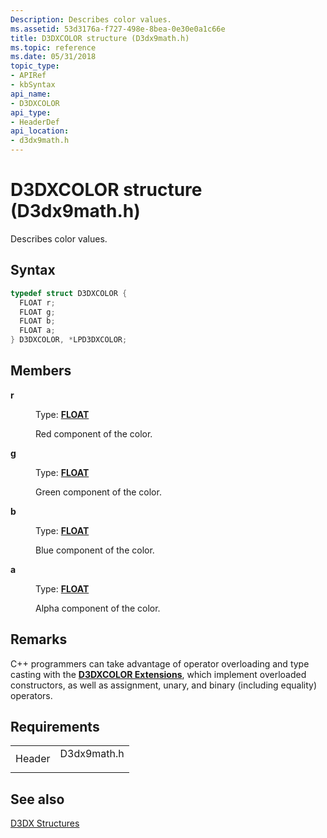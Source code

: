 ```yaml
---
Description: Describes color values.
ms.assetid: 53d3176a-f727-498e-8bea-0e30e0a1c66e
title: D3DXCOLOR structure (D3dx9math.h)
ms.topic: reference
ms.date: 05/31/2018
topic_type: 
- APIRef
- kbSyntax
api_name: 
- D3DXCOLOR
api_type: 
- HeaderDef
api_location: 
- d3dx9math.h
---
```


# D3DXCOLOR structure (D3dx9math.h)

Describes color values.

## Syntax


```C++
typedef struct D3DXCOLOR {
  FLOAT r;
  FLOAT g;
  FLOAT b;
  FLOAT a;
} D3DXCOLOR, *LPD3DXCOLOR;
```



## Members

<dl> <dt>

**r**
</dt> <dd>

Type: **[**FLOAT**](../winprog/windows-data-types.md)**

</dd> <dd>

Red component of the color.

</dd> <dt>

**g**
</dt> <dd>

Type: **[**FLOAT**](../winprog/windows-data-types.md)**

</dd> <dd>

Green component of the color.

</dd> <dt>

**b**
</dt> <dd>

Type: **[**FLOAT**](../winprog/windows-data-types.md)**

</dd> <dd>

Blue component of the color.

</dd> <dt>

**a**
</dt> <dd>

Type: **[**FLOAT**](../winprog/windows-data-types.md)**

</dd> <dd>

Alpha component of the color.

</dd> </dl>

## Remarks

C++ programmers can take advantage of operator overloading and type casting with the [**D3DXCOLOR Extensions**](d3dxcolor-extensions.md), which implement overloaded constructors, as well as assignment, unary, and binary (including equality) operators.

## Requirements



|                   |                                                                                        |
|-------------------|----------------------------------------------------------------------------------------|
| Header<br/> | <dl> <dt>D3dx9math.h</dt> </dl> |



## See also

<dl> <dt>

[D3DX Structures](dx9-graphics-reference-d3dx-structures.md)
</dt> </dl>

 

 
